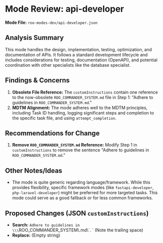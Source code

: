 # Mode Review: api-developer

**Mode File:** `roo-modes-dev/api-developer.json`

## Analysis Summary

This mode handles the design, implementation, testing, optimization, and documentation of APIs. It follows a standard development lifecycle and includes considerations for testing, documentation (OpenAPI), and potential coordination with other specialists like the database specialist.

## Findings & Concerns

1.  **Obsolete File Reference:** The `customInstructions` contain one reference to the now-obsolete `ROO_COMMANDER_SYSTEM.md` file in Step 1: "Adhere to guidelines in `ROO_COMMANDER_SYSTEM.md`."
2.  **MDTM Alignment:** The mode adheres well to the MDTM principles, including Task ID handling, logging significant steps and completion to the specific task file, and using `attempt_completion`.

## Recommendations for Change

1.  **Remove `ROO_COMMANDER_SYSTEM.md` Reference:** Modify Step 1 in `customInstructions` to remove the sentence "Adhere to guidelines in `ROO_COMMANDER_SYSTEM.md`."

## Other Notes/Ideas

*   The mode is quite generic regarding language/framework. While this provides flexibility, specific framework modes (like `fastapi-developer`, `php-laravel-developer`) might be preferred for more targeted tasks. This mode could serve as a good fallback or for less common frameworks.

## Proposed Changes (JSON `customInstructions`)

*   **Search:** `Adhere to guidelines in \\\`ROO_COMMANDER_SYSTEM\\.md\\\`. ` (Note the trailing space)
*   **Replace:** (Empty string)